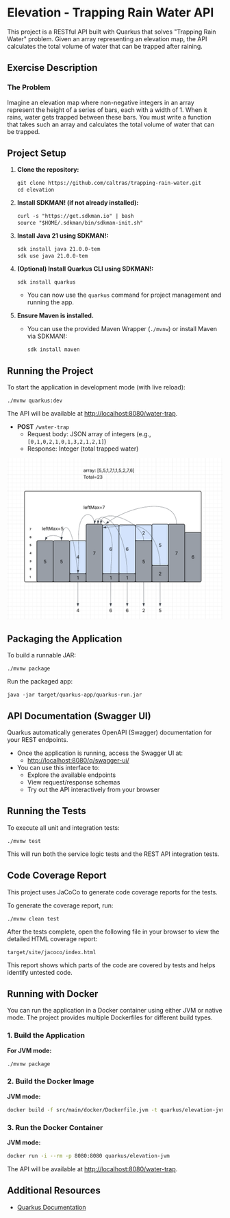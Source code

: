 # Elevation - Trapping Rain Water API

This project is a RESTful API built with Quarkus that solves "Trapping Rain Water" problem. Given an array representing an elevation map, the API calculates the total volume of water that can be trapped after raining.

## Exercise Description

### The Problem
Imagine an elevation map where non-negative integers in an array represent the height of a
series of bars, each with a width of 1. When it rains, water gets trapped between these bars.
You must write a function that takes such an array and calculates the total volume of water that
can be trapped.

## Project Setup

1. **Clone the repository:**
   ```shell
   git clone https://github.com/caltras/trapping-rain-water.git
   cd elevation
   ```
2. **Install SDKMAN! (if not already installed):**
   ```shell
   curl -s "https://get.sdkman.io" | bash
   source "$HOME/.sdkman/bin/sdkman-init.sh"
   ```
3. **Install Java 21 using SDKMAN!:**
   ```shell
   sdk install java 21.0.0-tem
   sdk use java 21.0.0-tem
   ```
4. **(Optional) Install Quarkus CLI using SDKMAN!:**
   ```shell
   sdk install quarkus
   ```
   - You can now use the `quarkus` command for project management and running the app.

5. **Ensure Maven is installed.**
   - You can use the provided Maven Wrapper (`./mvnw`) or install Maven via SDKMAN!:
     ```shell
     sdk install maven
     ```

## Running the Project

To start the application in development mode (with live reload):

```shell
./mvnw quarkus:dev
```

The API will be available at [http://localhost:8080/water-trap](http://localhost:8080/water-trap).

- **POST** `/water-trap`
  - Request body: JSON array of integers (e.g., `[0,1,0,2,1,0,1,3,2,1,2,1]`)
  - Response: Integer (total trapped water)


![alt text](./explanation.png)

## Packaging the Application

To build a runnable JAR:

```shell
./mvnw package
```

Run the packaged app:

```shell
java -jar target/quarkus-app/quarkus-run.jar
```
## API Documentation (Swagger UI)

Quarkus automatically generates OpenAPI (Swagger) documentation for your REST endpoints.

- Once the application is running, access the Swagger UI at:
  - [http://localhost:8080/q/swagger-ui/](http://localhost:8080/q/swagger-ui/)
- You can use this interface to:
  - Explore the available endpoints
  - View request/response schemas
  - Try out the API interactively from your browser
## Running the Tests

To execute all unit and integration tests:

```shell
./mvnw test
```

This will run both the service logic tests and the REST API integration tests.

## Code Coverage Report

This project uses JaCoCo to generate code coverage reports for the tests.

To generate the coverage report, run:

```shell
./mvnw clean test
```

After the tests complete, open the following file in your browser to view the detailed HTML coverage report:

```
target/site/jacoco/index.html
```

This report shows which parts of the code are covered by tests and helps identify untested code.

## Running with Docker

You can run the application in a Docker container using either JVM or native mode. The project provides multiple Dockerfiles for different build types.

### 1. Build the Application

**For JVM mode:**
```sh
./mvnw package
```

### 2. Build the Docker Image

**JVM mode:**
```sh
docker build -f src/main/docker/Dockerfile.jvm -t quarkus/elevation-jvm .
```

### 3. Run the Docker Container

**JVM mode:**
```sh
docker run -i --rm -p 8080:8080 quarkus/elevation-jvm
```

The API will be available at [http://localhost:8080/water-trap](http://localhost:8080/water-trap).


## Additional Resources

- [Quarkus Documentation](https://quarkus.io/guides/)